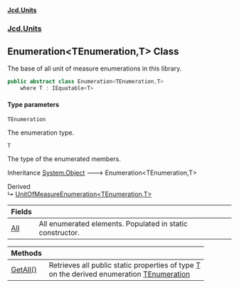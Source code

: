 #### [Jcd.Units](index.md 'index')
### [Jcd.Units](Jcd.Units.md 'Jcd.Units')

## Enumeration<TEnumeration,T> Class

The base of all unit of measure enumerations in this library.

```csharp
public abstract class Enumeration<TEnumeration,T>
    where T : IEquatable<T>
```
#### Type parameters

<a name='Jcd.Units.Enumeration_TEnumeration,T_.TEnumeration'></a>

`TEnumeration`

The enumeration type.

<a name='Jcd.Units.Enumeration_TEnumeration,T_.T'></a>

`T`

The type of the enumerated members.

Inheritance [System.Object](https://docs.microsoft.com/en-us/dotnet/api/System.Object 'System.Object') &#129106; Enumeration<TEnumeration,T>

Derived  
&#8627; [UnitOfMeasureEnumeration&lt;TEnumeration,T&gt;](Jcd.Units.UnitOfMeasureEnumeration_TEnumeration,T_.md 'Jcd.Units.UnitOfMeasureEnumeration<TEnumeration,T>')

| Fields | |
| :--- | :--- |
| [All](Jcd.Units.Enumeration_TEnumeration,T_.All.md 'Jcd.Units.Enumeration<TEnumeration,T>.All') | All enumerated elements. Populated in static constructor. |

| Methods | |
| :--- | :--- |
| [GetAll()](Jcd.Units.Enumeration_TEnumeration,T_.GetAll().md 'Jcd.Units.Enumeration<TEnumeration,T>.GetAll()') | Retrieves all public static properties of type [T](Jcd.Units.Enumeration_TEnumeration,T_.md#Jcd.Units.Enumeration_TEnumeration,T_.T 'Jcd.Units.Enumeration<TEnumeration,T>.T')<br/>on the derived enumeration [TEnumeration](Jcd.Units.Enumeration_TEnumeration,T_.md#Jcd.Units.Enumeration_TEnumeration,T_.TEnumeration 'Jcd.Units.Enumeration<TEnumeration,T>.TEnumeration') |
